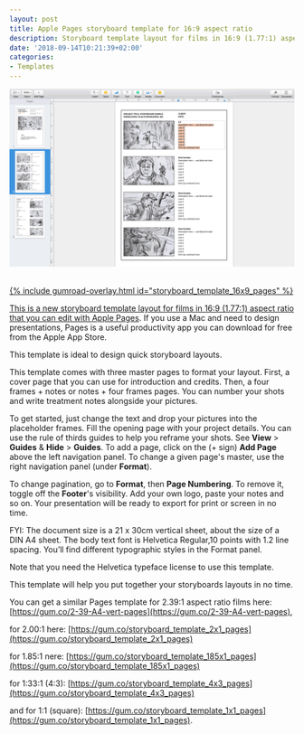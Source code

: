 ```yaml
---
layout: post
title: Apple Pages storyboard template for 16:9 aspect ratio
description: Storyboard template layout for films in 16:9 (1.77:1) aspect ratio editable with Apple Pages
date: '2018-09-14T10:21:39+02:00'
categories:
- Templates
---
```

<a href="https://gum.co/storyboard_template_16x9_pages"><img src="/images/Apple_Pages_Storyboard_Template_4-frames_16x9-aspect-ratio_Helvetica-10pt_DINA4_vertical_preview_02a.png"/><br/><br/>

{% include gumroad-overlay.html id="storyboard_template_16x9_pages" %}

This is a new storyboard template layout for films in 16:9 (1.77:1) aspect ratio that you can edit with [Apple Pages](https://www.apple.com/pages/). If you use a Mac and need to design presentations, Pages is a useful productivity app you can download for free from the Apple App Store.

This template is ideal to design quick storyboard layouts.

This template comes with three master pages to format your layout. First, a cover page that you can use for introduction and credits. Then, a four frames + notes or notes + four frames pages. You can number your shots and write treatment notes alongside your pictures.

To get started, just change the text and drop your pictures into the placeholder frames. Fill the opening page with your project details. You can use the rule of thirds guides to help you reframe your shots. See **View** > **Guides** & **Hide** > **Guides**. To add a page, click on the (+ sign) **Add Page** above the left navigation panel. To change a given page's master, use the right navigation panel (under **Format**).

To change pagination, go to **Format**, then **Page Numbering**. To remove it, toggle off the **Footer**'s visibility. Add your own logo, paste your notes and so on. Your presentation will be ready to export for print or screen in no time.

FYI: The document size is a 21 x 30cm vertical sheet, about the size of a DIN A4 sheet. The body text font is Helvetica Regular,10 points with 1.2 line spacing. You’ll find different typographic styles in the Format panel.

Note that you need the Helvetica typeface license to use this template.

This template will help you put together your storyboards layouts in no time.

You can get a similar Pages template for 2.39:1 aspect ratio films here: [https://gum.co/2-39-A4-vert-pages](https://gum.co/2-39-A4-vert-pages),

for 2.00:1 here: [https://gum.co/storyboard_template_2x1_pages](https://gum.co/storyboard_template_2x1_pages)

for 1.85:1 nere: [https://gum.co/storyboard_template_185x1_pages](https://gum.co/storyboard_template_185x1_pages)

for 1:33:1 (4:3): [https://gum.co/storyboard_template_4x3_pages](https://gum.co/storyboard_template_4x3_pages)

and for 1:1 (square): [https://gum.co/storyboard_template_1x1_pages](https://gum.co/storyboard_template_1x1_pages).
